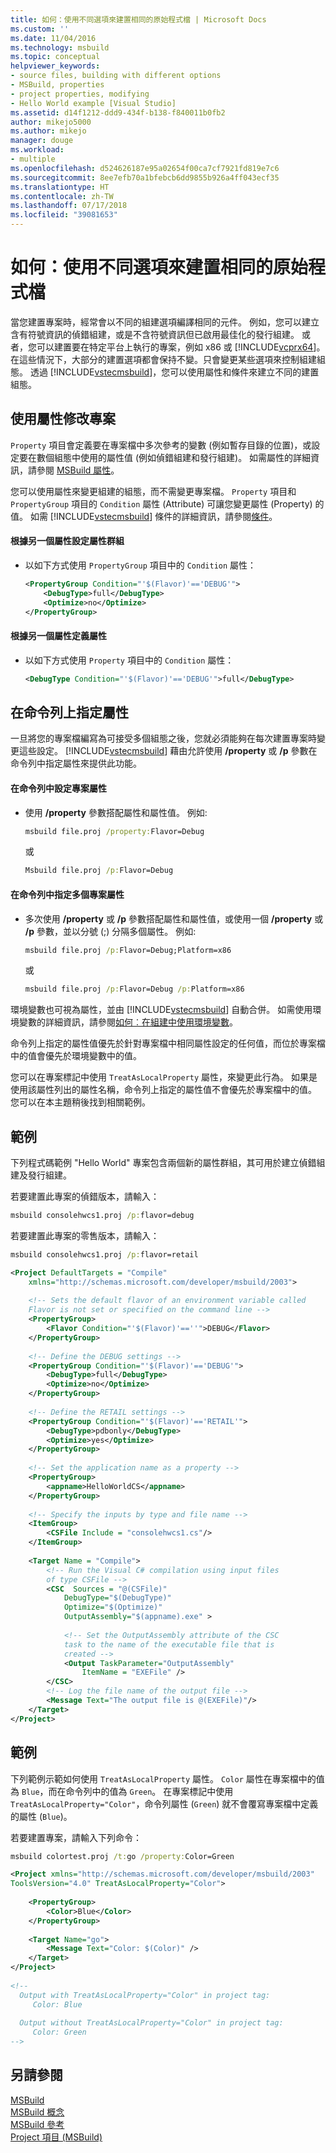```yaml
---
title: 如何：使用不同選項來建置相同的原始程式檔 | Microsoft Docs
ms.custom: ''
ms.date: 11/04/2016
ms.technology: msbuild
ms.topic: conceptual
helpviewer_keywords:
- source files, building with different options
- MSBuild, properties
- project properties, modifying
- Hello World example [Visual Studio]
ms.assetid: d14f1212-ddd9-434f-b138-f840011b0fb2
author: mikejo5000
ms.author: mikejo
manager: douge
ms.workload:
- multiple
ms.openlocfilehash: d524626187e95a02654f00ca7cf7921fd819e7c6
ms.sourcegitcommit: 8ee7efb70a1bfebcb6dd9855b926a4ff043ecf35
ms.translationtype: HT
ms.contentlocale: zh-TW
ms.lasthandoff: 07/17/2018
ms.locfileid: "39081653"
---
```

# <a name="how-to-build-the-same-source-files-with-different-options"></a>如何：使用不同選項來建置相同的原始程式檔
當您建置專案時，經常會以不同的組建選項編譯相同的元件。 例如，您可以建立含有符號資訊的偵錯組建，或是不含符號資訊但已啟用最佳化的發行組建。 或者，您可以建置要在特定平台上執行的專案，例如 x86 或 [!INCLUDE[vcprx64](../extensibility/internals/includes/vcprx64_md.md)]。 在這些情況下，大部分的建置選項都會保持不變。只會變更某些選項來控制組建組態。 透過 [!INCLUDE[vstecmsbuild](../extensibility/internals/includes/vstecmsbuild_md.md)]，您可以使用屬性和條件來建立不同的建置組態。  
  
## <a name="use-properties-to-modify-projects"></a>使用屬性修改專案  
 `Property` 項目會定義要在專案檔中多次參考的變數 (例如暫存目錄的位置)，或設定要在數個組態中使用的屬性值 (例如偵錯組建和發行組建)。 如需屬性的詳細資訊，請參閱 [MSBuild 屬性](../msbuild/msbuild-properties.md)。  
  
 您可以使用屬性來變更組建的組態，而不需變更專案檔。 `Property` 項目和 `PropertyGroup` 項目的 `Condition` 屬性 (Attribute) 可讓您變更屬性 (Property) 的值。 如需 [!INCLUDE[vstecmsbuild](../extensibility/internals/includes/vstecmsbuild_md.md)] 條件的詳細資訊，請參閱[條件](../msbuild/msbuild-conditions.md)。  
  
#### <a name="to-set-a-group-of-properties-based-on-another-property"></a>根據另一個屬性設定屬性群組  
  
-   以如下方式使用 `PropertyGroup` 項目中的 `Condition` 屬性：  
  
    ```xml  
    <PropertyGroup Condition="'$(Flavor)'=='DEBUG'">  
        <DebugType>full</DebugType>  
        <Optimize>no</Optimize>  
    </PropertyGroup>  
    ```  
  
#### <a name="to-define-a-property-based-on-another-property"></a>根據另一個屬性定義屬性  
  
-   以如下方式使用 `Property` 項目中的 `Condition` 屬性：  
  
    ```xml  
    <DebugType Condition="'$(Flavor)'=='DEBUG'">full</DebugType>  
    ```  
  
## <a name="specify-properties-on-the-command-line"></a>在命令列上指定屬性  
 一旦將您的專案檔編寫為可接受多個組態之後，您就必須能夠在每次建置專案時變更這些設定。 [!INCLUDE[vstecmsbuild](../extensibility/internals/includes/vstecmsbuild_md.md)] 藉由允許使用 **/property** 或 **/p** 參數在命令列中指定屬性來提供此功能。  
  
#### <a name="to-set-a-project-property-at-the-command-line"></a>在命令列中設定專案屬性  
  
-   使用 **/property** 參數搭配屬性和屬性值。 例如:   
  
    ```cmd  
    msbuild file.proj /property:Flavor=Debug  
    ```  
  
    或  
  
    ```cmd  
    Msbuild file.proj /p:Flavor=Debug  
    ```  
  
#### <a name="to-specify-more-than-one-project-property-at-the-command-line"></a>在命令列中指定多個專案屬性  
  
-   多次使用 **/property** 或 **/p** 參數搭配屬性和屬性值，或使用一個 **/property** 或 **/p** 參數，並以分號 (;) 分隔多個屬性。 例如:   
  
    ```cmd  
    msbuild file.proj /p:Flavor=Debug;Platform=x86  
    ```  
  
    或
  
    ```cmd  
    msbuild file.proj /p:Flavor=Debug /p:Platform=x86  
    ```  
  
 環境變數也可視為屬性，並由 [!INCLUDE[vstecmsbuild](../extensibility/internals/includes/vstecmsbuild_md.md)] 自動合併。 如需使用環境變數的詳細資訊，請參閱[如何︰在組建中使用環境變數](../msbuild/how-to-use-environment-variables-in-a-build.md)。  
  
 命令列上指定的屬性值優先於針對專案檔中相同屬性設定的任何值，而位於專案檔中的值會優先於環境變數中的值。  
  
 您可以在專案標記中使用 `TreatAsLocalProperty` 屬性，來變更此行為。 如果是使用該屬性列出的屬性名稱，命令列上指定的屬性值不會優先於專案檔中的值。 您可以在本主題稍後找到相關範例。  
  
## <a name="example"></a>範例  
 下列程式碼範例 "Hello World" 專案包含兩個新的屬性群組，其可用於建立偵錯組建及發行組建。  
  
 若要建置此專案的偵錯版本，請輸入：  
  
```cmd  
msbuild consolehwcs1.proj /p:flavor=debug  
```  
  
 若要建置此專案的零售版本，請輸入：  
  
```cmd  
msbuild consolehwcs1.proj /p:flavor=retail  
```  
  
```xml  
<Project DefaultTargets = "Compile"  
    xmlns="http://schemas.microsoft.com/developer/msbuild/2003">  
  
    <!-- Sets the default flavor of an environment variable called   
    Flavor is not set or specified on the command line -->  
    <PropertyGroup>  
        <Flavor Condition="'$(Flavor)'==''">DEBUG</Flavor>  
    </PropertyGroup>  
  
    <!-- Define the DEBUG settings -->  
    <PropertyGroup Condition="'$(Flavor)'=='DEBUG'">  
        <DebugType>full</DebugType>  
        <Optimize>no</Optimize>  
    </PropertyGroup>  
  
    <!-- Define the RETAIL settings -->  
    <PropertyGroup Condition="'$(Flavor)'=='RETAIL'">  
        <DebugType>pdbonly</DebugType>  
        <Optimize>yes</Optimize>  
    </PropertyGroup>  
  
    <!-- Set the application name as a property -->  
    <PropertyGroup>  
        <appname>HelloWorldCS</appname>  
    </PropertyGroup>  
  
    <!-- Specify the inputs by type and file name -->  
    <ItemGroup>  
        <CSFile Include = "consolehwcs1.cs"/>  
    </ItemGroup>  
  
    <Target Name = "Compile">  
        <!-- Run the Visual C# compilation using input files  
        of type CSFile -->  
        <CSC  Sources = "@(CSFile)"  
            DebugType="$(DebugType)"  
            Optimize="$(Optimize)"  
            OutputAssembly="$(appname).exe" >  
  
            <!-- Set the OutputAssembly attribute of the CSC  
            task to the name of the executable file that is   
            created -->  
            <Output TaskParameter="OutputAssembly"  
                ItemName = "EXEFile" />  
        </CSC>  
        <!-- Log the file name of the output file -->  
        <Message Text="The output file is @(EXEFile)"/>  
    </Target>  
</Project>  
```  
  
## <a name="example"></a>範例  
 下列範例示範如何使用 `TreatAsLocalProperty` 屬性。 `Color` 屬性在專案檔中的值為 `Blue`，而在命令列中的值為 `Green`。 在專案標記中使用 `TreatAsLocalProperty="Color"`，命令列屬性 (`Green`) 就不會覆寫專案檔中定義的屬性 (`Blue`)。  
  
 若要建置專案，請輸入下列命令：  
  
```cmd  
msbuild colortest.proj /t:go /property:Color=Green  
```  
  
```xml  
<Project xmlns="http://schemas.microsoft.com/developer/msbuild/2003"  
ToolsVersion="4.0" TreatAsLocalProperty="Color">  
  
    <PropertyGroup>  
        <Color>Blue</Color>  
    </PropertyGroup>  
  
    <Target Name="go">  
        <Message Text="Color: $(Color)" />  
    </Target>  
</Project>  
  
<!--  
  Output with TreatAsLocalProperty="Color" in project tag:  
     Color: Blue  
  
  Output without TreatAsLocalProperty="Color" in project tag:  
     Color: Green  
-->  
```  
  
## <a name="see-also"></a>另請參閱  
[ MSBuild](../msbuild/msbuild.md)  
 [MSBuild 概念](../msbuild/msbuild-concepts.md)   
 [MSBuild 參考](../msbuild/msbuild-reference.md)   
 [Project 項目 (MSBuild)](../msbuild/project-element-msbuild.md)